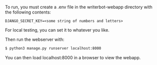 To run, you must create a .env file in the writerbot-webapp directory with the following contents:

```
DJANGO_SECRET_KEY=<some string of numbers and letters>
```

For local testing, you can set it to whatever you like.

Then run the webserver with:

```bash
$ python3 manage.py runserver localhost:8000
```

You can then load localhost:8000 in a browser to view the webapp.
